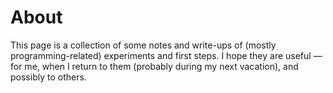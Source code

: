 # About 
This page is a collection of some notes and write-ups of (mostly programming-related) experiments and first steps. I hope they are useful — for me, when I return to them (probably during my next vacation), and possibly to others.
